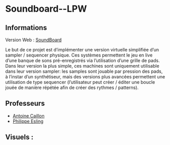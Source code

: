 # Soundboard--LPW

## Informations 

Version Web : [SoundBoard](https://soundboard-flame.vercel.app/)

Le but de ce projet est d’implémenter une version virtuelle simplifiée d’un sampler / sequencer physique. Ces systèmes permettent le jeu en live d’une banque de sons pré-enregistrés via l’utilisation d’une grille de pads. Dans leur version la plus simple, ces machines sont uniquement utilisable dans leur version sampler: les samples sont jouable par pression des pads, à l’instar d’un synthétiseur, mais des versions plus avancées permettent une utilisation de type sequencer (l’utilisateur peut créer / éditer une boucle jouée de manière répétée afin de créer des rythmes / patterns).

## Professeurs 
 - [Antoine Caillon](antoine.caillon@ircam.fr)
 - [Philippe Esling](philippe.esling@ircam.fr)

## Visuels : 
